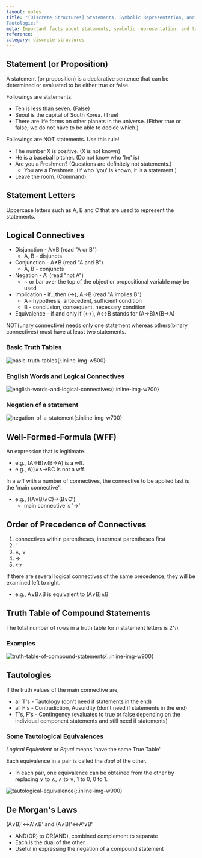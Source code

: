 ```yaml
---
layout: notes
title: "[Discrete Structures] Statements, Symbolic Representation, and
Tautologies" 
meta: Important facts about statements, symbolic representation, and tautologies
reference: 
category: discrete-structures
---
```


## Statement (or Proposition)

A statement (or proposition) is a declarative sentence that can be determined
or evaluated to be either true or false.

Followings are statements.
* Ten is less than seven. (False)
* Seoul is the capital of South Korea. (True)
* There are life forms on other planets in the universe. (Either true or false;
  we do not have to be able to decide which.)

Followings are NOT statements. Use this rule!
* The number X is positive. (X is not known)
* He is a baseball pitcher. (Do not know who 'he' is)
* Are you a Freshmen? (Questions are definitely not statements.)
    * You are a Freshmen. (If who 'you' is known, it is a statement.)
* Leave the room. (Command)


## Statement Letters

Uppercase letters such as A, B and C that are used to represent the statements.


## Logical Connectives

* Disjunction - A∨B (read "A or B")
    - A, B - disjuncts
* Conjunction - A∧B (read "A and B")
    - A, B - conjuncts
* Negation - A' (read "not A")
    - ~ or bar over the top of the object or propositional variable may be used
* Implication - if...then (→), A→B (read "A implies B")
    - A - hypothesis, antecedent, sufficient condition
    - B - conclusion, consequent, necessary condition
* Equivalence - if and only if (↔), A↔B stands for (A→B)∧(B→A) 

NOT(unary connective) needs only one statement whereas others(binary connectives)
must have at least two statements.

### Basic Truth Tables

![basic-truth-tables]({{site.baseurl}}/img/discrete-structures/basic-truth-tables.jpg){:.inline-img-w500}

### English Words and Logical Connectives

![english-words-and-logical-connectives]({{site.baseurl}}/img/discrete-structures/english-words-and-logical-connectives.jpg){:.inline-img-w700}

### Negation of a statement

![negation-of-a-statement]({{site.baseurl}}/img/discrete-structures/negation-of-a-statement.jpg){:.inline-img-w700}


## Well-Formed-Formula (WFF)

An expression that is legitimate.
* e.g., (A→B)∧(B→A) is a wff.
* e.g., A))∧∧→BC is not a wff.

In a wff with a number of connectives, the connective to be applied last is the
'main connective'.
* e.g., ((A∨B)∧C)→(B∨C')
    - main connective is '→'


## Order of Precedence of Connectives

1. connectives within parentheses, innermost parentheses first
2. '
3. ∧, ∨
4. →
5. ↔

If there are several logical connectives of the same precedence, they will be
examined left to right.

* e.g., A∨B∧B is equivalent to (A∨B)∧B

## Truth Table of Compound Statements

The total number of rows in a truth table for *n* statement letters is 2^*n*.

### Examples

![truth-table-of-compound-statements]({{site.baseurl}}/img/discrete-structures/truth-table-of-compound-statements.jpg){:.inline-img-w900}


## Tautologies

If the truth values of the main connective are,
* all T's - Tautology (don't need if statements in the end)
* all F's - Contradiction, Ausurdity (don't need if statements in the end)
* T's, F's - Contingency (evaluates to true or false depending on the
  individual component statements and still need if statements) 

### Some Tautological Equivalences

*Logical Equivalent* or *Equal* means 'have the same True Table'.

Each equivalence in a pair is called the *dual* of the other.
* In each pair, one equivalence can be obtained from the other by replacing 
∨ to ∧, ∧ to ∨, 1 to 0, 0 to 1.

![tautological-equivalence]({{site.baseurl}}/img/discrete-structures/tautological-equivalence.jpg){:.inline-img-w900}


## De Morgan's Laws

(A∨B)'↔A'∧B' and (A∧B)'↔A'∨B'

* AND(OR) to OR(AND), combined complement to separate
* Each is the dual of the other.
* Useful in expressing the negation of a compound statement
